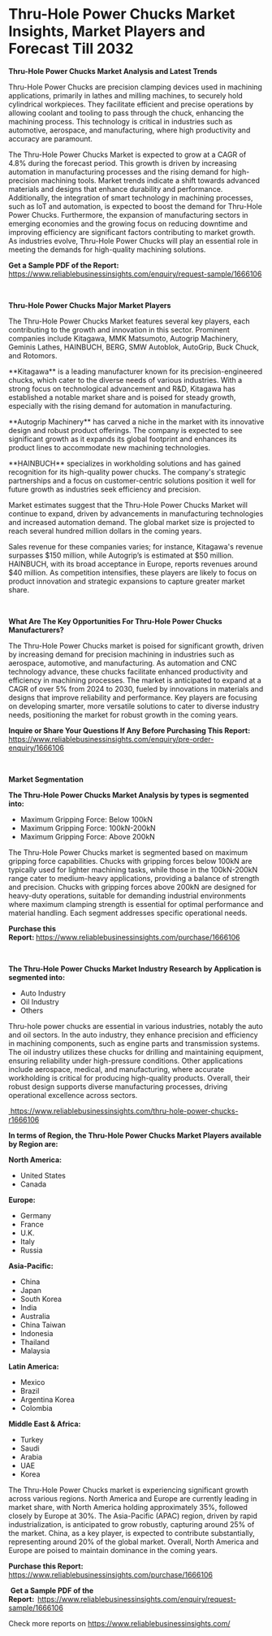 <p><h1>Thru-Hole Power Chucks Market Insights, Market Players and Forecast Till 2032</h1></p><p><strong>Thru-Hole Power Chucks Market Analysis and Latest Trends</strong></p>
<p><p>Thru-Hole Power Chucks are precision clamping devices used in machining applications, primarily in lathes and milling machines, to securely hold cylindrical workpieces. They facilitate efficient and precise operations by allowing coolant and tooling to pass through the chuck, enhancing the machining process. This technology is critical in industries such as automotive, aerospace, and manufacturing, where high productivity and accuracy are paramount.</p><p>The Thru-Hole Power Chucks Market is expected to grow at a CAGR of 4.8% during the forecast period. This growth is driven by increasing automation in manufacturing processes and the rising demand for high-precision machining tools. Market trends indicate a shift towards advanced materials and designs that enhance durability and performance. Additionally, the integration of smart technology in machining processes, such as IoT and automation, is expected to boost the demand for Thru-Hole Power Chucks. Furthermore, the expansion of manufacturing sectors in emerging economies and the growing focus on reducing downtime and improving efficiency are significant factors contributing to market growth. As industries evolve, Thru-Hole Power Chucks will play an essential role in meeting the demands for high-quality machining solutions.</p></p>
<p><strong>Get a Sample PDF of the Report:&nbsp;</strong> <a href="https://www.reliablebusinessinsights.com/enquiry/request-sample/1666106?utm_campaign=2891&utm_medium=2&utm_source=Github&utm_content=ia&utm_term=27022025&utm_id=thru-hole-power-chucks">https://www.reliablebusinessinsights.com/enquiry/request-sample/1666106</a></p>
<p>&nbsp;</p>
<p><strong>Thru-Hole Power Chucks Major Market Players</strong></p>
<p><p>The Thru-Hole Power Chucks Market features several key players, each contributing to the growth and innovation in this sector. Prominent companies include Kitagawa, MMK Matsumoto, Autogrip Machinery, Geminis Lathes, HAINBUCH, BERG, SMW Autoblok, AutoGrip, Buck Chuck, and Rotomors.</p><p>**Kitagawa** is a leading manufacturer known for its precision-engineered chucks, which cater to the diverse needs of various industries. With a strong focus on technological advancement and R&D, Kitagawa has established a notable market share and is poised for steady growth, especially with the rising demand for automation in manufacturing.</p><p>**Autogrip Machinery** has carved a niche in the market with its innovative design and robust product offerings. The company is expected to see significant growth as it expands its global footprint and enhances its product lines to accommodate new machining technologies.</p><p>**HAINBUCH** specializes in workholding solutions and has gained recognition for its high-quality power chucks. The company's strategic partnerships and a focus on customer-centric solutions position it well for future growth as industries seek efficiency and precision.</p><p>Market estimates suggest that the Thru-Hole Power Chucks Market will continue to expand, driven by advancements in manufacturing technologies and increased automation demand. The global market size is projected to reach several hundred million dollars in the coming years.</p><p>Sales revenue for these companies varies; for instance, Kitagawa's revenue surpasses $150 million, while Autogrip’s is estimated at $50 million. HAINBUCH, with its broad acceptance in Europe, reports revenues around $40 million. As competition intensifies, these players are likely to focus on product innovation and strategic expansions to capture greater market share.</p></p>
<p>&nbsp;</p>
<p><strong>What Are The Key Opportunities For Thru-Hole Power Chucks Manufacturers?</strong></p>
<p><p>The Thru-Hole Power Chucks market is poised for significant growth, driven by increasing demand for precision machining in industries such as aerospace, automotive, and manufacturing. As automation and CNC technology advance, these chucks facilitate enhanced productivity and efficiency in machining processes. The market is anticipated to expand at a CAGR of over 5% from 2024 to 2030, fueled by innovations in materials and designs that improve reliability and performance. Key players are focusing on developing smarter, more versatile solutions to cater to diverse industry needs, positioning the market for robust growth in the coming years.</p></p>
<p><strong>Inquire or Share Your Questions If Any Before Purchasing This Report:</strong> <a href="https://www.reliablebusinessinsights.com/enquiry/pre-order-enquiry/1666106?utm_campaign=2891&utm_medium=2&utm_source=Github&utm_content=ia&utm_term=27022025&utm_id=thru-hole-power-chucks">https://www.reliablebusinessinsights.com/enquiry/pre-order-enquiry/1666106</a></p>
<p>&nbsp;</p>
<p><strong>Market Segmentation</strong></p>
<p><strong>The Thru-Hole Power Chucks Market Analysis by types is segmented into:</strong></p>
<p><ul><li>Maximum Gripping Force: Below 100kN</li><li>Maximum Gripping Force: 100kN-200kN</li><li>Maximum Gripping Force: Above 200kN</li></ul></p>
<p><p>The Thru-Hole Power Chucks market is segmented based on maximum gripping force capabilities. Chucks with gripping forces below 100kN are typically used for lighter machining tasks, while those in the 100kN-200kN range cater to medium-heavy applications, providing a balance of strength and precision. Chucks with gripping forces above 200kN are designed for heavy-duty operations, suitable for demanding industrial environments where maximum clamping strength is essential for optimal performance and material handling. Each segment addresses specific operational needs.</p></p>
<p><strong>Purchase this Report:&nbsp;</strong><a href="https://www.reliablebusinessinsights.com/purchase/1666106?utm_campaign=2891&utm_medium=2&utm_source=Github&utm_content=ia&utm_term=27022025&utm_id=thru-hole-power-chucks">https://www.reliablebusinessinsights.com/purchase/1666106</a></p>
<p>&nbsp;</p>
<p><strong>The Thru-Hole Power Chucks Market Industry Research by Application is segmented into:</strong></p>
<p><ul><li>Auto Industry</li><li>Oil Industry</li><li>Others</li></ul></p>
<p><p>Thru-hole power chucks are essential in various industries, notably the auto and oil sectors. In the auto industry, they enhance precision and efficiency in machining components, such as engine parts and transmission systems. The oil industry utilizes these chucks for drilling and maintaining equipment, ensuring reliability under high-pressure conditions. Other applications include aerospace, medical, and manufacturing, where accurate workholding is critical for producing high-quality products. Overall, their robust design supports diverse manufacturing processes, driving operational excellence across sectors.</p></p>
<p><a href="https://www.reliablebusinessinsights.com/thru-hole-power-chucks-r1666106?utm_campaign=2891&utm_medium=2&utm_source=Github&utm_content=ia&utm_term=27022025&utm_id=thru-hole-power-chucks">&nbsp;https://www.reliablebusinessinsights.com/thru-hole-power-chucks-r1666106</a></p>
<p><strong>In terms of Region, the Thru-Hole Power Chucks Market Players available by Region are:</strong></p>
<p>
    <p> <strong> North America: </strong>
        <ul>
            <li>United States</li>
            <li>Canada</li>
        </ul>
        </p> 
    <p> <strong> Europe: </strong>
        <ul>
            <li>Germany</li>
            <li>France</li>
            <li>U.K.</li>
            <li>Italy</li>
            <li>Russia</li>
        </ul>
        </p> 
    <p> <strong> Asia-Pacific: </strong>
        <ul>
            <li>China</li>
            <li>Japan</li>
            <li>South Korea</li>
            <li>India</li>
            <li>Australia</li>
            <li>China Taiwan</li>
            <li>Indonesia</li>
            <li>Thailand</li>
            <li>Malaysia</li>
        </ul>
        </p> 
    <p> <strong> Latin America: </strong>
        <ul>
            <li>Mexico</li>
            <li>Brazil</li>
            <li>Argentina Korea</li>
            <li>Colombia</li>
        </ul>
        </p> 
    <p> <strong> Middle East & Africa: </strong>
        <ul>
            <li>Turkey</li>
            <li>Saudi</li>
            <li>Arabia</li>
            <li>UAE</li>
            <li>Korea</li>
        </ul>
    </p>
    </p>
<p><p>The Thru-Hole Power Chucks market is experiencing significant growth across various regions. North America and Europe are currently leading in market share, with North America holding approximately 35%, followed closely by Europe at 30%. The Asia-Pacific (APAC) region, driven by rapid industrialization, is anticipated to grow robustly, capturing around 25% of the market. China, as a key player, is expected to contribute substantially, representing around 20% of the global market. Overall, North America and Europe are poised to maintain dominance in the coming years.</p></p>
<p><strong>Purchase this Report: </strong><a href="https://www.reliablebusinessinsights.com/purchase/1666106?utm_campaign=2891&utm_medium=2&utm_source=Github&utm_content=ia&utm_term=27022025&utm_id=thru-hole-power-chucks">https://www.reliablebusinessinsights.com/purchase/1666106</a></p>
<p>&nbsp;<strong>Get a Sample PDF of the Report:&nbsp;&nbsp;</strong><a href="https://www.reliablebusinessinsights.com/enquiry/request-sample/1666106?utm_campaign=2891&utm_medium=2&utm_source=Github&utm_content=ia&utm_term=27022025&utm_id=thru-hole-power-chucks">https://www.reliablebusinessinsights.com/enquiry/request-sample/1666106</a></p>
<p><strong></strong></p>
<p>Check more reports on <a href="https://www.reliablebusinessinsights.com/?utm_campaign=2891&utm_medium=2&utm_source=Github&utm_content=ia&utm_term=27022025&utm_id=thru-hole-power-chucks">https://www.reliablebusinessinsights.com/</a></p>